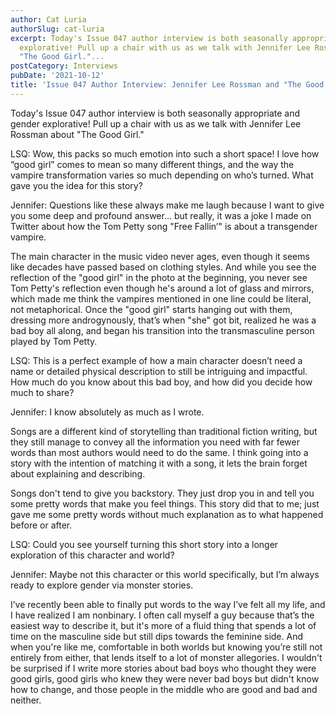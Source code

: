```yaml
---
author: Cat Luria
authorSlug: cat-luria
excerpt: Today's Issue 047 author interview is both seasonally appropriate and gender
  explorative! Pull up a chair with us as we talk with Jennifer Lee Rossman about
  "The Good Girl."...
postCategory: Interviews
pubDate: '2021-10-12'
title: 'Issue 047 Author Interview: Jennifer Lee Rossman and "The Good Girl"'
---
```

Today's Issue 047 author interview is both seasonally appropriate and gender explorative! Pull up a chair with us as we talk with Jennifer Lee Rossman about "The Good Girl."

LSQ: Wow, this packs so much emotion into such a short space! I love how “good girl” comes to mean so many different things, and the way the vampire transformation varies so much depending on who’s turned. What gave you the idea for this story?

Jennifer: Questions like these always make me laugh because I want to give you some deep and profound answer… but really, it was a joke I made on Twitter about how the Tom Petty song "Free Fallin’" is about a transgender vampire.

The main character in the music video never ages, even though it seems like decades have passed based on clothing styles. And while you see the reflection of the "good girl" in the photo at the beginning, you never see Tom Petty's reflection even though he's around a lot of glass and mirrors, which made me think the vampires mentioned in one line could be literal, not metaphorical. Once the "good girl" starts hanging out with them, dressing more androgynously, that’s when "she" got bit, realized he was a bad boy all along, and began his transition into the transmasculine person played by Tom Petty.

LSQ: This is a perfect example of how a main character doesn’t need a name or detailed physical description to still be intriguing and impactful. How much do you know about this bad boy, and how did you decide how much to share?

Jennifer: I know absolutely as much as I wrote.

Songs are a different kind of storytelling than traditional fiction writing, but they still manage to convey all the information you need with far fewer words than most authors would need to do the same. I think going into a story with the intention of matching it with a song, it lets the brain forget about explaining and describing.

Songs don't tend to give you backstory. They just drop you in and tell you some pretty words that make you feel things. This story did that to me; just gave me some pretty words without much explanation as to what happened before or after.

LSQ: Could you see yourself turning this short story into a longer exploration of this character and world?

Jennifer: Maybe not this character or this world specifically, but I’m always ready to explore gender via monster stories.

I’ve recently been able to finally put words to the way I’ve felt all my life, and I have realized I am nonbinary. I often call myself a guy because that’s the easiest way to describe it, but it's more of a fluid thing that spends a lot of time on the masculine side but still dips towards the feminine side. And when you're like me, comfortable in both worlds but knowing you’re still not entirely from either, that lends itself to a lot of monster allegories. I wouldn't be surprised if I write more stories about bad boys who thought they were good girls, good girls who knew they were never bad boys but didn't know how to change, and those people in the middle who are good and bad and neither.